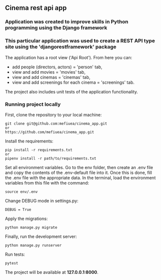 ## Cinema rest api app

### Application was created to improve skills in Python programming using the Django framework

### This particular application was used to create a REST API type site using the 'djangorestframework' package

The application has a root view ('Api Root'). From here you can:
- add people (directors, actors) = 'person' tab,
- view and add movies = 'movies' tab,
- view and add cinemas = 'cinemas' tab,
- view and add screenings for each cinema = 'screenings' tab.

The project also includes unit tests of the application functionality.

### Running project locally

First, clone the repository to your local machine:

```
git clone git@github.com:mefiuea/cinema_app.git
or
https://github.com/mefiuea/cinema_app.git
```

Install the requirements:

```
pip install -r requirements.txt
or 
pipenv install -r path/to/requirements.txt
```

Set all environment variables. 
Go to the env folder, then create an .env file and copy the contents of the .env-default file into it. 
Once this is done, fill the .env file with the appropriate data. 
In the terminal, load the environment variables from this file with the command:

```
source env/.env
```

Change DEBUG mode in settings.py:

```
DEBUG = True
```

Apply the migrations:

```
python manage.py migrate
```

Finally, run the development server:

```
python manage.py runserver
```

Run tests:
```
pytest
```

The project will be available at **127.0.0.1:8000**.
